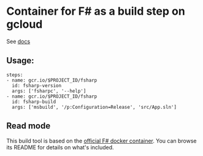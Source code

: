 # Container for F# as a build step on gcloud

See [docs](https://cloud.google.com/cloud-build/docs/concepts/custom-build-steps)

## Usage:

```
steps:
- name: gcr.io/$PROJECT_ID/fsharp
  id: fsharp-version
  args: ['fsharpc', '--help']
- name: gcr.io/$PROJECT_ID/fsharp
  id: fsharp-build
  args: ['msbuild', '/p:Configuration=Release', 'src/App.sln']
```

## Read mode

This build tool is based on the [official F# docker container][fo]. You can
browse its README for details on what's included.

 [fo]: https://github.com/fsprojects/docker-fsharp
